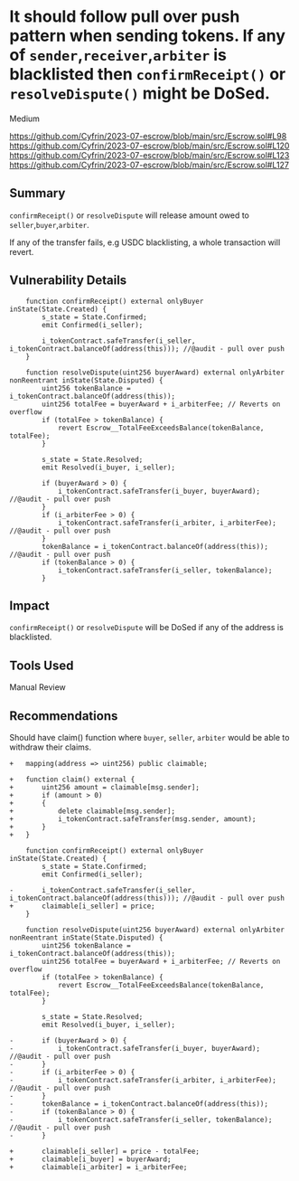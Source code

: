# It should follow pull over push pattern when sending tokens. If any of `sender`,`receiver`,`arbiter` is blacklisted then `confirmReceipt()` or `resolveDispute()` might be DoSed.

Medium

https://github.com/Cyfrin/2023-07-escrow/blob/main/src/Escrow.sol#L98
https://github.com/Cyfrin/2023-07-escrow/blob/main/src/Escrow.sol#L120
https://github.com/Cyfrin/2023-07-escrow/blob/main/src/Escrow.sol#L123
https://github.com/Cyfrin/2023-07-escrow/blob/main/src/Escrow.sol#L127

## Summary
`confirmReceipt()` or `resolveDispute` will release amount owed to `seller`,`buyer`,`arbiter`.

If any of the transfer fails, e.g USDC blacklisting, a whole transaction will revert.

## Vulnerability Details
```solidity
    function confirmReceipt() external onlyBuyer inState(State.Created) {
        s_state = State.Confirmed;
        emit Confirmed(i_seller);

        i_tokenContract.safeTransfer(i_seller, i_tokenContract.balanceOf(address(this))); //@audit - pull over push
    }
```
```solidity
    function resolveDispute(uint256 buyerAward) external onlyArbiter nonReentrant inState(State.Disputed) {
        uint256 tokenBalance = i_tokenContract.balanceOf(address(this));
        uint256 totalFee = buyerAward + i_arbiterFee; // Reverts on overflow
        if (totalFee > tokenBalance) {
            revert Escrow__TotalFeeExceedsBalance(tokenBalance, totalFee);
        }

        s_state = State.Resolved;
        emit Resolved(i_buyer, i_seller);

        if (buyerAward > 0) {
            i_tokenContract.safeTransfer(i_buyer, buyerAward); //@audit - pull over push
        }
        if (i_arbiterFee > 0) {
            i_tokenContract.safeTransfer(i_arbiter, i_arbiterFee); //@audit - pull over push
        }
        tokenBalance = i_tokenContract.balanceOf(address(this)); //@audit - pull over push
        if (tokenBalance > 0) {
            i_tokenContract.safeTransfer(i_seller, tokenBalance);
        }
```
## Impact
`confirmReceipt()` or `resolveDispute` will be DoSed if any of the address is blacklisted.

## Tools Used
Manual Review

## Recommendations
Should have claim() function where `buyer`, `seller`, `arbiter` would be able to withdraw their claims.

```solidity
+   mapping(address => uint256) public claimable;

+   function claim() external {
+       uint256 amount = claimable[msg.sender];
+       if (amount > 0)
+       {
+           delete claimable[msg.sender];
+           i_tokenContract.safeTransfer(msg.sender, amount);
+       }
+   }
```
```solidity
    function confirmReceipt() external onlyBuyer inState(State.Created) {
        s_state = State.Confirmed;
        emit Confirmed(i_seller);

-       i_tokenContract.safeTransfer(i_seller, i_tokenContract.balanceOf(address(this))); //@audit - pull over push
+       claimable[i_seller] = price;
    }
```
```solidity
    function resolveDispute(uint256 buyerAward) external onlyArbiter nonReentrant inState(State.Disputed) {
        uint256 tokenBalance = i_tokenContract.balanceOf(address(this));
        uint256 totalFee = buyerAward + i_arbiterFee; // Reverts on overflow
        if (totalFee > tokenBalance) {
            revert Escrow__TotalFeeExceedsBalance(tokenBalance, totalFee);
        }

        s_state = State.Resolved;
        emit Resolved(i_buyer, i_seller);

-       if (buyerAward > 0) {
-           i_tokenContract.safeTransfer(i_buyer, buyerAward); //@audit - pull over push
-       }
-       if (i_arbiterFee > 0) {
-           i_tokenContract.safeTransfer(i_arbiter, i_arbiterFee); //@audit - pull over push
-       }
-       tokenBalance = i_tokenContract.balanceOf(address(this));
-       if (tokenBalance > 0) {
-           i_tokenContract.safeTransfer(i_seller, tokenBalance); //@audit - pull over push
-       }

+       claimable[i_seller] = price - totalFee;
+       claimable[i_buyer] = buyerAward;
+       claimable[i_arbiter] = i_arbiterFee;
```
